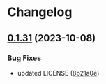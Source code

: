# Changelog

## [0.1.31](https://github.com/alexandremahdhaoui/biological-driven-architecture/compare/v0.1.30...v0.1.31) (2023-10-08)


### Bug Fixes

* updated LICENSE ([8b21a0e](https://github.com/alexandremahdhaoui/biological-driven-architecture/commit/8b21a0e0c99573b735e8e5ab1e6056ad47c797ef))
